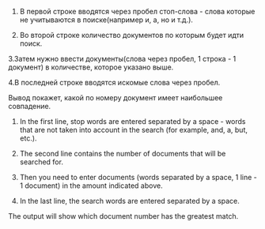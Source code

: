 1. В первой строке вводятся через пробел стоп-слова - слова которые не учитываются в поиске(например и, а, но и т.д.).

2. Во второй строке количество документов по которым будет идти поиск.

 3.Затем нужно ввести документы(слова через пробел, 1 строка - 1 документ) в количестве, которое указано выше.

 4.В последней строке вводятся искомые слова через пробел.

Вывод покажет, какой по номеру документ имеет наибольшее совпадение.

1. In the first line, stop words are entered separated by a space - words that are not taken into account in the search (for example, and, a, but, etc.).

2. The second line contains the number of documents that will be searched for.

3. Then you need to enter documents (words separated by a space, 1 line - 1 document) in the amount indicated above.

4. In the last line, the search words are entered separated by a space.

The output will show which document number has the greatest match.
